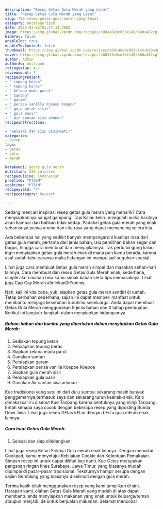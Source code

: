 ```yaml
---
description: "Resep Getas Gula Merah yang Lezat"
title: "Resep Getas Gula Merah yang Lezat"
slug: 720-resep-getas-gula-merah-yang-lezat
category: Uncategorized
date: 2023-03-02T03:24:14.780Z
image: https://img-global.cpcdn.com/recipes/b08140e0cd55c145/680x482cq70/getas-gula-merah-foto-resep-utama.jpg
hideToc: false
enableToc: true
enableTocContent: false
thumbnail: https://img-global.cpcdn.com/recipes/b08140e0cd55c145/680x482cq70/getas-gula-merah-foto-resep-utama.jpg
cover: https://img-global.cpcdn.com/recipes/b08140e0cd55c145/680x482cq70/getas-gula-merah-foto-resep-utama.jpg
author: Admin
authorAv: notfound
ratingvalue: 4.7
reviewcount: 7
recipeingredient:
- " tepung ketan"
- " tepung beras"
- " kelapa muda parut"
- " santan"
- " garam"
- " perisa vanilla Koepoe Koepoe"
- " gula merah sisir"
- " gula pasir"
- " Air santan sisa adonan"
recipeinstructions:

- "Selesai dan siap dinikmati!"
categories:
- Resep
tags:
- getas
- gula
- merah

katakunci: getas gula merah 
nutrition: 234 calories
recipecuisine: Indonesian
preptime: "PT30M"
cooktime: "PT31M"
recipeyield: "4"
recipecategory: Dessert

---
```



Sedang mencari inspirasi resep getas gula merah yang menarik? Cara menyiapkannya sangat gampang. Tapi Kalau keliru mengolah maka hasilnya akan hambar dan bahkan tidak sedap. Padahal getas gula merah yang enak seharusnya punya aroma dan cita rasa yang dapat memancing selera kita.


Ada beberapa hal yang sedikit banyak mempengaruhi kualitas rasa dari getas gula merah, pertama dari jenis bahan, lalu pemilihan bahan segar dan bagus, hingga cara membuat dan menyajikannya. Tak perlu bingung kalau ingin menyiapkan getas gula merah enak di mana pun kamu berada, karena asal sudah tahu caranya maka hidangan ini mampu jadi suguhan spesial.

Lihat juga cara membuat Getas gula merah simpel dan masakan sehari-hari lainnya. Cara membuat dan resep Getas Gula Merah enak, sederhana, simple ala rumahan bisa kamu simak bahan serta tips memasaknya. Lihat juga Cap Cay Merah #ImlekanDiYummy.


Nah, kali ini kita coba, yuk, siapkan getas gula merah sendiri di rumah. Tetap berbahan sederhana, sajian ini dapat memberi manfaat untuk membantu menjaga kesehatan tubuhmu sekeluarga. Anda dapat membuat Getas Gula Merah menggunakan 9 jenis bahan dan 0 tahap pembuatan. Berikut ini langkah-langkah dalam menyiapkan hidangannya.

<!--inarticleads1-->

##### Bahan-bahan dan bumbu yang diperlukan dalam menyiapkan Getas Gula Merah:

1. Sediakan  tepung ketan
1. Persiapkan  tepung beras
1. Siapkan  kelapa muda parut
1. Gunakan  santan
1. Persiapkan  garam
1. Persiapkan  perisa vanilla Koepoe Koepoe
1. Siapkan  gula merah sisir
1. Persiapkan  gula pasir
1. Gunakan  Air santan sisa adonan


Kue tradisional yang satu ini dari dulu sampai sekarang masih banyak penggemarnya,termasuk saya dan sekarang turun keanak-anak. Kalo dimakassar ini disebut Kue Taripang karena bentuknya yang mirip Taripang. Entah kenapa saya cocok dengan beberapa resep yang diposting Bunda Dewi. bisa. Lihat juga resep GEtas kEtan dEngan bEsta gula mErah enak lainnya. 

<!--inarticleads2-->

##### Cara buat Getas Gula Merah:


1. Selesai dan siap dihidangkan!

Lihat juga resep Ketan Srikaya Gula merah enak lainnya. Dengan memakai Cookpad, kamu menyetujui Kebijakan Cookie dan Ketentuan Pemakaian. Simpan resep ini untuk dapat dilihat lagi nanti. Kue Getas merupakan panganan ringan khas Surabaya, Jawa Timur, yang biasanya mudah dijumpai di pasar-pasar tradisional. Teksturnya hampir serupa dengan sajian Gemblong yang biasanya diselimuti dengan gula merah. 

Terima kasih telah menggunakan resep yang kami tampilkan di sini. Harapan kami, olahan Getas Gula Merah yang mudah di atas dapat membantu anda menyiapkan makanan yang enak untuk keluarga/teman ataupun menjadi ide untuk berjualan makanan. Selamat mencoba!
